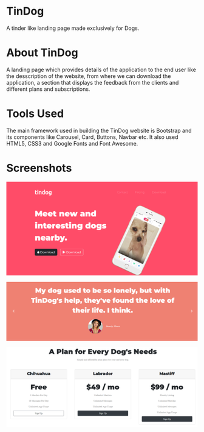 # TinDog
A tinder like landing page made exclusively for Dogs.

# About TinDog
A landing page which provides details of the application to the end user like the desscription of the website, from where we can download the application, a section that displays the feedback from the clients and different plans and subscriptions.

# Tools Used
The main framework used in building the TinDog website is Bootstrap and its components like Carousel, Card, Buttons, Navbar etc. It also used HTML5, CSS3 and Google Fonts and Font Awesome.

# Screenshots
![](images/first-section.png)

![](images/Carousel.png)

![](images/Card.png)

